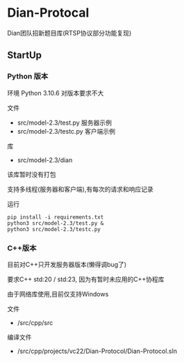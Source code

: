 # Dian-Protocal

Dian团队招新题目库(RTSP协议部分功能复现)

## StartUp

### Python 版本

环境
Python 3.10.6
对版本要求不大

文件
- src/model-2.3/test.py 服务器示例
- src/model-2.3/testc.py 客户端示例

库
- src/model-2.3/dian

该库暂时没有打包

支持多线程(服务器和客户端),有每次的请求和响应记录

运行

```shell
pip install -i requirements.txt
python3 src/model-2.3/test.py &
python3 src/model-2.3/testc.py
```

### C++版本

目前对C++只开发服务器版本(懒得调bug了)

要求C++ std:20 / std:23, 因为有暂时未应用的C++协程库

由于网络库使用,目前仅支持Windows

文件
- /src/cpp/src

编译文件
- /src/cpp/projects/vc22/Dian-Protocol/Dian-Protocol.sln


